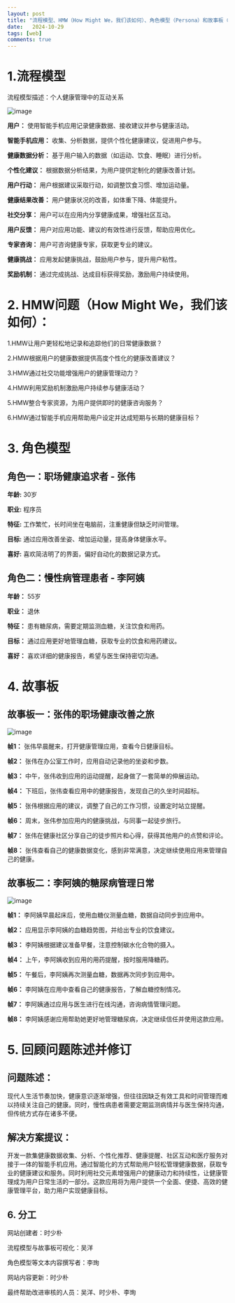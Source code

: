 ```yaml
---
layout: post
title: "流程模型、HMW（How Might We，我们该如何）、角色模型（Persona）和故事板（Storyboard）"
date:   2024-10-29
tags: [web]
comments: true
---
```

<!-- more -->

# 1.流程模型

流程模型描述：个人健康管理中的互动关系

![image](https://github.com/user-attachments/assets/b8a61e84-57ec-420a-972c-8055fb944101)

**用户：** 使用智能手机应用记录健康数据、接收建议并参与健康活动。

__智能手机应用：__ 收集、分析数据，提供个性化健康建议，促进用户参与。

**健康数据分析：** 基于用户输入的数据（如运动、饮食、睡眠）进行分析。

**个性化建议：** 根据数据分析结果，为用户提供定制化的健康改善计划。

**用户行动：** 用户根据建议采取行动，如调整饮食习惯、增加运动量。

**健康结果改善：** 用户健康状况的改善，如体重下降、体能提升。

**社交分享：** 用户可以在应用内分享健康成果，增强社区互动。

**用户反馈：** 用户对应用功能、建议的有效性进行反馈，帮助应用优化。

**专家咨询：** 用户可咨询健康专家，获取更专业的建议。

**健康挑战：** 应用发起健康挑战，鼓励用户参与，提升用户粘性。

**奖励机制：** 通过完成挑战、达成目标获得奖励，激励用户持续使用。

# 2. HMW问题（How Might We，我们该如何）：

1.HMW让用户更轻松地记录和追踪他们的日常健康数据？

2.HMW根据用户的健康数据提供高度个性化的健康改善建议？

3.HMW通过社交功能增强用户的健康管理动力？

4.HMW利用奖励机制激励用户持续参与健康活动？

5.HMW整合专家资源，为用户提供即时的健康咨询服务？

6.HMW通过智能手机应用帮助用户设定并达成短期与长期的健康目标？

# 3. 角色模型

## 角色一：职场健康追求者 - 张伟

**年龄:** 30岁

**职业:** 程序员

**特征:** 工作繁忙，长时间坐在电脑前，注重健康但缺乏时间管理。

**目标:** 通过应用改善坐姿、增加运动量，提高身体健康水平。

**喜好:** 喜欢简洁明了的界面，偏好自动化的数据记录方式。

## 角色二：慢性病管理患者 - 李阿姨

**年龄：** 55岁

**职业：** 退休

**特征：** 患有糖尿病，需要定期监测血糖，关注饮食和用药。

**目标：** 通过应用更好地管理血糖，获取专业的饮食和用药建议。

**喜好：** 喜欢详细的健康报告，希望与医生保持密切沟通。

# 4. 故事板

## 故事板一：张伟的职场健康改善之旅

![image](https://github.com/user-attachments/assets/7e2aa5b1-329b-468f-8c13-3ba02fb34a1e)

**帧1：** 张伟早晨醒来，打开健康管理应用，查看今日健康目标。

**帧2：** 张伟在办公室工作时，应用自动记录他的坐姿和步数。

**帧3：** 中午，张伟收到应用的运动提醒，起身做了一套简单的伸展运动。

**帧4：** 下班后，张伟查看应用中的健康报告，发现自己的久坐时间超标。

**帧5：** 张伟根据应用的建议，调整了自己的工作习惯，设置定时站立提醒。

**帧6：** 周末，张伟参加应用内的健康挑战，与同事一起徒步旅行。

**帧7：** 张伟在健康社区分享自己的徒步照片和心得，获得其他用户的点赞和评论。

**帧8：** 张伟查看自己的健康数据变化，感到非常满意，决定继续使用应用来管理自己的健康。

## 故事板二：李阿姨的糖尿病管理日常

![image](https://github.com/user-attachments/assets/ed7afbbb-cc48-41ea-9d78-db718a7f1cff)

**帧1：** 李阿姨早晨起床后，使用血糖仪测量血糖，数据自动同步到应用中。

**帧2：** 应用显示李阿姨的血糖趋势图，并给出专业的饮食建议。

**帧3：** 李阿姨根据建议准备早餐，注意控制碳水化合物的摄入。

**帧4：** 上午，李阿姨收到应用的用药提醒，按时服用降糖药。

**帧5：** 午餐后，李阿姨再次测量血糖，数据再次同步到应用中。

**帧6：** 李阿姨在应用中查看自己的健康报告，了解血糖控制情况。

**帧7：** 李阿姨通过应用与医生进行在线沟通，咨询病情管理问题。

**帧8：** 李阿姨感谢应用帮助她更好地管理糖尿病，决定继续信任并使用这款应用。

# 5. 回顾问题陈述并修订

## 问题陈述：

现代人生活节奏加快，健康意识逐渐增强，但往往因缺乏有效工具和时间管理而难以持续关注自己的健康。同时，慢性病患者需要定期监测病情并与医生保持沟通，但传统方式存在诸多不便。

## 解决方案提议：

开发一款集健康数据收集、分析、个性化推荐、健康提醒、社区互动和医疗服务对接于一体的智能手机应用。通过智能化的方式帮助用户轻松管理健康数据，获取专业的健康建议和服务。同时利用社交元素增强用户的健康动力和持续性，让健康管理成为用户日常生活的一部分。这款应用将为用户提供一个全面、便捷、高效的健康管理平台，助力用户实现健康目标。

## 6. 分工

网站创建者：时少朴

流程模型与故事板可视化：吴洋

角色模型等文本内容撰写者：李珣

网站内容更新：时少朴

最终帮助改进审核的人员：吴洋、时少朴、李珣
